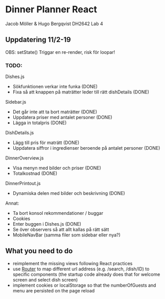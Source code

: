 # Dinner Planner React

Jacob Möller & Hugo Bergqvist
DH2642 Lab 4


## Uppdatering 11/2-19

OBS: setState() Triggar en re-render, risk för loopar!

### TODO:

Dishes.js
* Sökfunktionen verkar inte funka (DONE)
* Fixa så att knappen på maträtter leder till rätt dishDetails (DONE)

Sidebar.js  
* Det går inte att ta bort maträtter (DONE)
* Uppdatera priser med antalet personer (DONE)
* Lägga in totalpris (DONE)

DishDetails.js
* Lägg till pris för maträtt (DONE)
* Uppdatera siffror i ingredienser beroende på antalet personer (DONE)

DinnerOverview.js
* Visa menyn med bilder och priser (DONE)
* Totalkostnad (DONE)

DinnerPrintout.js
* Dynamiska delen med bilder och beskrivning (DONE)

Annat:
* Ta bort konsol rekommendationer / buggar
* Cookies
* Enter buggen i Dishes.js (DONE)
* Se över observers så att allt kallas på rätt sätt
* MobileNavBar (samma filer som sidebar eller nya?)



## What you need to do

* reimplement the missing views following React practices
* use [Router](https://reacttraining.com/react-router/web/guides/philosophy) to map different url address (e.g. /search, /dish/ID) to specific components (the startup code already does that for welcome screen and select dish screen)
* implement cookies or localStorage so that the numberOfGuests and menu are persisted on the page reload

